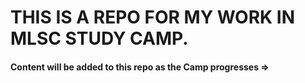 #   THIS IS A REPO FOR MY WORK IN MLSC STUDY CAMP.
<h4>Content will be added to this repo as the Camp progresses => </h4>



